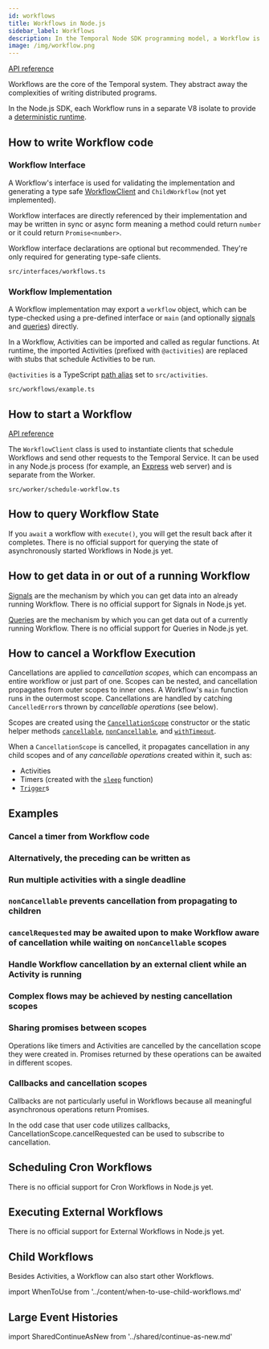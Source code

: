 ```yaml
---
id: workflows
title: Workflows in Node.js
sidebar_label: Workflows
description: In the Temporal Node SDK programming model, a Workflow is an exportable function that adheres to a set of rules.
image: /img/workflow.png
---
```


[API reference](https://nodejs.temporal.io/api/modules/workflow)

Workflows are the core of the Temporal system. They abstract away the complexities of writing distributed programs.

In the Node.js SDK, each Workflow runs in a separate V8 isolate to provide a [deterministic runtime](/docs/node/determinism).

## How to write Workflow code

### Workflow Interface

A Workflow's interface is used for validating the implementation and generating a type safe [WorkflowClient](https://nodejs.temporal.io/api/interfaces/client.workflowclient) and `ChildWorkflow` (not yet implemented).

Workflow interfaces are directly referenced by their implementation and may be written in sync or async form meaning a method could return `number` or it could return `Promise<number>`.

Workflow interface declarations are optional but recommended. They're only required for generating type-safe clients.

`src/interfaces/workflows.ts`

<!--SNIPSTART nodejs-hello-workflow-interface {"enable_source_link": false}-->
<!--SNIPEND-->

### Workflow Implementation

A Workflow implementation may export a `workflow` object, which can be type-checked using a pre-defined interface or `main` (and optionally [signals](signals) and [queries](queries)) directly.

In a Workflow, Activities can be imported and called as regular functions. At runtime, the imported Activities (prefixed with `@activities`) are replaced with stubs that schedule Activities to be run.

`@activities` is a TypeScript [path alias](https://www.typescriptlang.org/tsconfig#paths) set to `src/activities`.

`src/workflows/example.ts`

<!--SNIPSTART nodejs-hello-workflow {"enable_source_link": false}-->
<!--SNIPEND-->

## How to start a Workflow

[API reference](https://nodejs.temporal.io/api/modules/client)

The `WorkflowClient` class is used to instantiate clients that schedule Workflows and send other requests to the Temporal Service.
It can be used in any Node.js process (for example, an [Express](https://expressjs.com/) web server) and is separate from the Worker.

`src/worker/schedule-workflow.ts`

<!--SNIPSTART nodejs-hello-client {"enable_source_link": false}-->
<!--SNIPEND-->

## How to query Workflow State

If you `await` a workflow with `execute()`, you will get the result back after it completes.
There is no official support for querying the state of asynchronously started Workflows in Node.js yet.

## How to get data in or out of a running Workflow

[Signals](/docs/go/signals) are the mechanism by which you can get data into an already running Workflow. There is no official support for Signals in Node.js yet.

[Queries](/docs/go/queries) are the mechanism by which you can get data out of a currently running Workflow. There is no official support for Queries in Node.js yet.

## How to cancel a Workflow Execution

Cancellations are applied to _cancellation scopes_, which can encompass an entire workflow or just part of one. Scopes can be nested, and cancellation propagates from outer scopes to inner ones. A Workflow's `main` function runs in the outermost scope. Cancellations are handled by catching `CancelledError`s
thrown by _cancellable operations_ (see below).

Scopes are created using the [`CancellationScope`](https://nodejs.temporal.io/api/classes/workflow.cancellationscope) constructor or the static helper methods
[`cancellable`](https://nodejs.temporal.io/api/classes/workflow.cancellationscope#cancellable-1),
[`nonCancellable`](https://nodejs.temporal.io/api/classes/workflow.cancellationscope#noncancellable),
and [`withTimeout`](https://nodejs.temporal.io/api/classes/workflow.cancellationscope#withtimeout).

When a `CancellationScope` is cancelled, it propagates cancellation in any child scopes and of any _cancellable operations_ created within it, such as:

- Activities
- Timers (created with the [`sleep`](https://nodejs.temporal.io/api/modules/workflow#sleep) function)
- [`Trigger`](https://nodejs.temporal.io/api/classes/workflow.trigger)s

## Examples

### Cancel a timer from Workflow code

<!--SNIPSTART nodejs-cancel-a-timer-from-workflow-->
<!--SNIPEND-->

### Alternatively, the preceding can be written as

<!--SNIPSTART nodejs-cancel-a-timer-from-workflow-alternative-impl-->
<!--SNIPEND-->

### Run multiple activities with a single deadline

<!--SNIPSTART nodejs-multiple-activities-single-timeout-workflow-->
<!--SNIPEND-->

### `nonCancellable` prevents cancellation from propagating to children

<!--SNIPSTART nodejs-non-cancellable-shields-children-->
<!--SNIPEND-->

### `cancelRequested` may be awaited upon to make Workflow aware of cancellation while waiting on `nonCancellable` scopes

<!--SNIPSTART nodejs-cancel-requested-with-non-cancellable-->
<!--SNIPEND-->

### Handle Workflow cancellation by an external client while an Activity is running

<!--SNIPSTART nodejs-handle-external-workflow-cancellation-while-activity-running-->
<!--SNIPEND-->

### Complex flows may be achieved by nesting cancellation scopes

<!--SNIPSTART nodejs-nested-cancellation-scopes-->
<!--SNIPEND-->

### Sharing promises between scopes

Operations like timers and Activities are cancelled by the cancellation scope they were created in. Promises returned by these operations can be awaited in different scopes.

<!--SNIPSTART nodejs-shared-promise-scopes-->
<!--SNIPEND-->

<!--SNIPSTART nodejs-shield-awaited-in-root-scope-->
<!--SNIPEND-->

### Callbacks and cancellation scopes

Callbacks are not particularly useful in Workflows because all meaningful asynchronous operations return Promises.

In the odd case that user code utilizes callbacks, CancellationScope.cancelRequested can be used to subscribe to cancellation.

<!--SNIPSTART nodejs-cancellation-scopes-with-callbacks-->
<!--SNIPEND-->

## Scheduling Cron Workflows

There is no official support for Cron Workflows in Node.js yet.

## Executing External Workflows

There is no official support for External Workflows in Node.js yet.

## Child Workflows

Besides Activities, a Workflow can also start other Workflows.

import WhenToUse from '../content/when-to-use-child-workflows.md'

<WhenToUse
signalsLink="/docs/go/signals"
/>

## Large Event Histories

import SharedContinueAsNew from '../shared/continue-as-new.md'

<SharedContinueAsNew />
